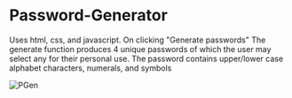 # Password-Generator
Uses html, css, and javascript.
On clicking "Generate passwords" The generate function produces 4 unique passwords of which the user may select any for their personal use. 
The password contains upper/lower case alphabet characters, numerals, and symbols

![PGen](https://user-images.githubusercontent.com/85206896/175354111-ffbd98e1-5ed5-43ef-bb65-d4e7b4b68ebf.PNG)
